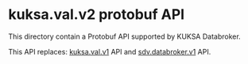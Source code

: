 # kuksa.val.v2 protobuf API

This directory contain a Protobuf API supported by KUKSA Databroker.

This API replaces:
[kuksa.val.v1](https://github.com/eclipse-kuksa/kuksa-databroker/tree/main/proto/kuksa/val/v1) API and
[sdv.databroker.v1](https://github.com/eclipse-kuksa/kuksa-databroker/tree/main/proto/sdv/databroker/v1) API.
